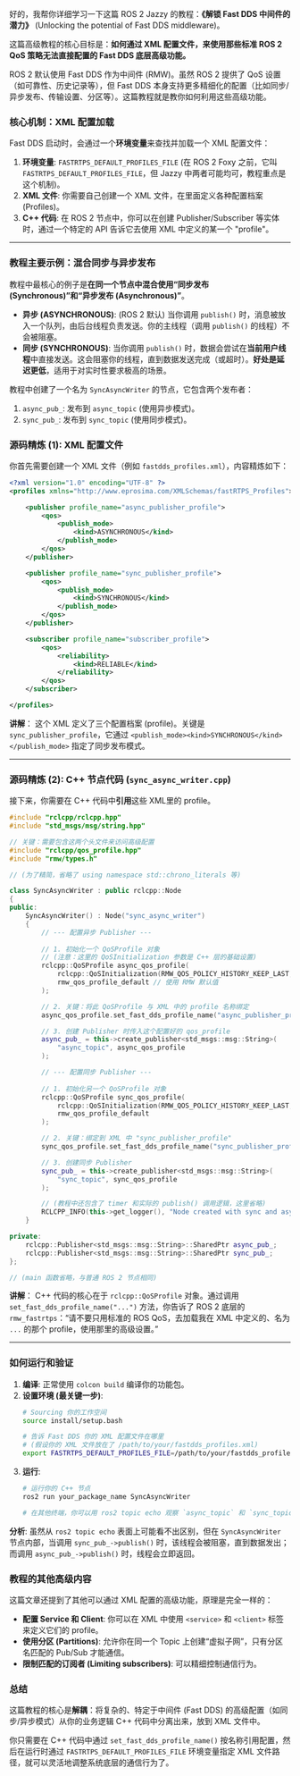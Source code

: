 好的，我帮你详细学习一下这篇 ROS 2 Jazzy 的教程：**《解锁 Fast DDS 中间件的潜力》** (Unlocking the potential of Fast DDS middleware)。

这篇高级教程的核心目标是：**如何通过 XML 配置文件，来使用那些标准 ROS 2 QoS 策略无法直接配置的 Fast DDS 底层高级功能。**

ROS 2 默认使用 Fast DDS 作为中间件 (RMW)。虽然 ROS 2 提供了 QoS 设置（如可靠性、历史记录等），但 Fast DDS 本身支持更多精细化的配置（比如同步/异步发布、传输设置、分区等）。这篇教程就是教你如何利用这些高级功能。

### 核心机制：XML 配置加载

Fast DDS 启动时，会通过一个**环境变量**来查找并加载一个 XML 配置文件：

1.  **环境变量**: `FASTRTPS_DEFAULT_PROFILES_FILE` (在 ROS 2 Foxy 之前，它叫 `FASTRTPS_DEFAULT_PROFILES_FILE`，但 Jazzy 中两者可能均可，教程重点是这个机制)。
2.  **XML 文件**: 你需要自己创建一个 XML 文件，在里面定义各种配置档案 (Profiles)。
3.  **C++ 代码**: 在 ROS 2 节点中，你可以在创建 Publisher/Subscriber 等实体时，通过一个特定的 API 告诉它去使用 XML 中定义的某一个 "profile"。

-----

### 教程主要示例：混合同步与异步发布

教程中最核心的例子是**在同一个节点中混合使用“同步发布 (Synchronous)”和“异步发布 (Asynchronous)”**。

  * **异步 (ASYNCHRONOUS)**: (ROS 2 默认) 当你调用 `publish()` 时，消息被放入一个队列，由后台线程负责发送。你的主线程（调用 `publish()` 的线程）不会被阻塞。
  * **同步 (SYNCHRONOUS)**: 当你调用 `publish()` 时，数据会尝试在**当前用户线程**中直接发送。这会阻塞你的线程，直到数据发送完成（或超时）。**好处是延迟更低**，适用于对实时性要求极高的场景。

教程中创建了一个名为 `SyncAsyncWriter` 的节点，它包含两个发布者：

1.  `async_pub_`: 发布到 `async_topic` (使用异步模式)。
2.  `sync_pub_`: 发布到 `sync_topic` (使用同步模式)。

### 源码精炼 (1): XML 配置文件

你首先需要创建一个 XML 文件（例如 `fastdds_profiles.xml`），内容精炼如下：

```xml
<?xml version="1.0" encoding="UTF-8" ?>
<profiles xmlns="http://www.eprosima.com/XMLSchemas/fastRTPS_Profiles">

    <publisher profile_name="async_publisher_profile">
        <qos>
            <publish_mode>
                <kind>ASYNCHRONOUS</kind>
            </publish_mode>
        </qos>
    </publisher>

    <publisher profile_name="sync_publisher_profile">
        <qos>
            <publish_mode>
                <kind>SYNCHRONOUS</kind>
            </publish_mode>
        </qos>
    </publisher>

    <subscriber profile_name="subscriber_profile">
        <qos>
            <reliability>
                <kind>RELIABLE</kind>
            </reliability>
        </qos>
    </subscriber>

</profiles>
```

**讲解**：
这个 XML 定义了三个配置档案 (profile)。关键是 `sync_publisher_profile`，它通过 `<publish_mode><kind>SYNCHRONOUS</kind></publish_mode>` 指定了同步发布模式。

-----

### 源码精炼 (2): C++ 节点代码 (`sync_async_writer.cpp`)

接下来，你需要在 C++ 代码中**引用**这些 XML里的 profile。

```cpp
#include "rclcpp/rclcpp.hpp"
#include "std_msgs/msg/string.hpp"

// 关键：需要包含这两个头文件来访问高级配置
#include "rclcpp/qos_profile.hpp"
#include "rmw/types.h"

// (为了精简，省略了 using namespace std::chrono_literals 等)

class SyncAsyncWriter : public rclcpp::Node
{
public:
    SyncAsyncWriter() : Node("sync_async_writer")
    {
        // --- 配置异步 Publisher ---
        
        // 1. 初始化一个 QoSProfile 对象
        // (注意：这里的 QoSInitialization 参数是 C++ 层的基础设置)
        rclcpp::QoSProfile async_qos_profile(
            rclcpp::QoSInitialization(RMW_QOS_POLICY_HISTORY_KEEP_LAST, 10),
            rmw_qos_profile_default // 使用 RMW 默认值
        );

        // 2. 关键：将此 QoSProfile 与 XML 中的 profile 名称绑定
        async_qos_profile.set_fast_dds_profile_name("async_publisher_profile");

        // 3. 创建 Publisher 时传入这个配置好的 qos_profile
        async_pub_ = this->create_publisher<std_msgs::msg::String>(
            "async_topic", async_qos_profile
        );

        // --- 配置同步 Publisher ---
        
        // 1. 初始化另一个 QoSProfile 对象
        rclcpp::QoSProfile sync_qos_profile(
            rclcpp::QoSInitialization(RMW_QOS_POLICY_HISTORY_KEEP_LAST, 10),
            rmw_qos_profile_default
        );

        // 2. 关键：绑定到 XML 中 "sync_publisher_profile"
        sync_qos_profile.set_fast_dds_profile_name("sync_publisher_profile");

        // 3. 创建同步 Publisher
        sync_pub_ = this->create_publisher<std_msgs::msg::String>(
            "sync_topic", sync_qos_profile
        );

        // (教程中还包含了 timer 和实际的 publish() 调用逻辑，这里省略)
        RCLCPP_INFO(this->get_logger(), "Node created with sync and async publishers.");
    }

private:
    rclcpp::Publisher<std_msgs::msg::String>::SharedPtr async_pub_;
    rclcpp::Publisher<std_msgs::msg::String>::SharedPtr sync_pub_;
};

// (main 函数省略，与普通 ROS 2 节点相同)
```

**讲解**：
C++ 代码的核心在于 `rclcpp::QoSProfile` 对象。通过调用 `set_fast_dds_profile_name("...")` 方法，你告诉了 ROS 2 底层的 `rmw_fastrtps`：“请不要只用标准的 ROS QoS，去加载我在 XML 中定义的、名为 `...` 的那个 profile，使用那里的高级设置。”

-----

### 如何运行和验证

1.  **编译**: 正常使用 `colcon build` 编译你的功能包。
2.  **设置环境 (最关键一步)**:
    ```bash
    # Sourcing 你的工作空间
    source install/setup.bash

    # 告诉 Fast DDS 你的 XML 配置文件在哪里
    # (假设你的 XML 文件放在了 /path/to/your/fastdds_profiles.xml)
    export FASTRTPS_DEFAULT_PROFILES_FILE=/path/to/your/fastdds_profiles.xml
    ```
3.  **运行**:
    ```bash
    # 运行你的 C++ 节点
    ros2 run your_package_name SyncAsyncWriter

    # 在其他终端，你可以用 ros2 topic echo 观察 `async_topic` 和 `sync_topic`
    ```

**分析**:
虽然从 `ros2 topic echo` 表面上可能看不出区别，但在 `SyncAsyncWriter` 节点内部，当调用 `sync_pub_->publish()` 时，该线程会被阻塞，直到数据发出；而调用 `async_pub_->publish()` 时，线程会立即返回。

### 教程的其他高级内容

这篇文章还提到了其他可以通过 XML 配置的高级功能，原理是完全一样的：

  * **配置 Service 和 Client**: 你可以在 XML 中使用 `<service>` 和 `<client>` 标签来定义它们的 profile。
  * **使用分区 (Partitions)**: 允许你在同一个 Topic 上创建“虚拟子网”，只有分区名匹配的 Pub/Sub 才能通信。
  * **限制匹配的订阅者 (Limiting subscribers)**: 可以精细控制通信行为。

### 总结

这篇教程的核心是**解耦**：将复杂的、特定于中间件 (Fast DDS) 的高级配置（如同步/异步模式）从你的业务逻辑 C++ 代码中分离出来，放到 XML 文件中。

你只需要在 C++ 代码中通过 `set_fast_dds_profile_name()` 按名称引用配置，然后在运行时通过 `FASTRTPS_DEFAULT_PROFILES_FILE` 环境变量指定 XML 文件路径，就可以灵活地调整系统底层的通信行为了。
